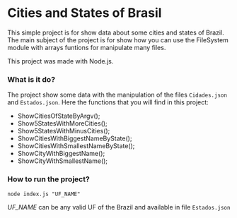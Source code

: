 # Cities and States of Brasil

This simple project is for show data about some cities and states of Brazil. The main subject of the project is for show how you can use the FileSystem module with arrays funtions for manipulate many files.

This project was made with Node.js.

### What is it do?

The project show some data with the manipulation of the files `Cidades.json` and `Estados.json`. Here the functions that you will find in this project:

   - ShowCitiesOfStateByArgv();
   - Show5StatesWithMoreCities();
   - Show5StatesWithMinusCities();
   - ShowCitiesWithBiggestNameByState();
   - ShowCitiesWithSmallestNameByState();
   - ShowCityWithBiggestName();
   - ShowCityWithSmallestName();

### How to run the project?

`node index.js "UF_NAME"`

*UF_NAME* can be any valid UF of the Brazil and available in file `Estados.json`
